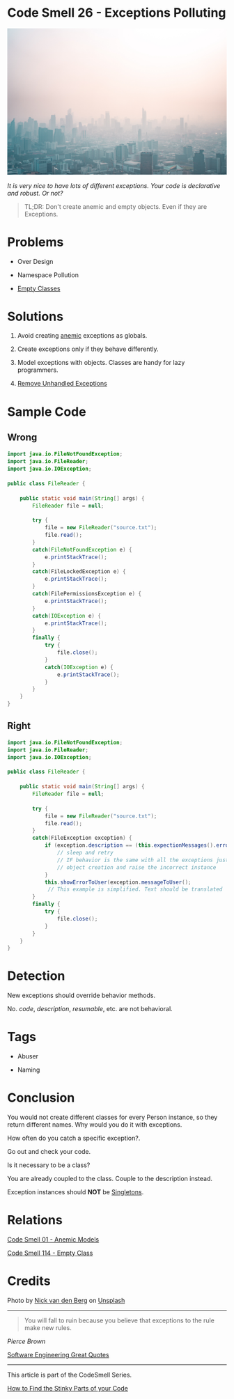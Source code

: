 # Code Smell 26 - Exceptions Polluting

![Code Smell 26 - Exceptions Polluting](Code%20Smell%2026%20-%20Exceptions%20Polluting.jpg)

*It is very nice to have lots of different exceptions. Your code is declarative and robust. Or not?*

> TL;DR: Don't create anemic and empty objects. Even if they are Exceptions.
 
# Problems

- Over Design

- Namespace Pollution

- [Empty Classes](https://github.com/mcsee/Software-Design-Articles/tree/main/Articles/Code%20Smells/Code%20Smell%20114%20-%20Empty%20Class/readme.md)

# Solutions

1. Avoid creating [anemic](https://github.com/mcsee/Software-Design-Articles/tree/main/Articles/Code%20Smells/Code%20Smell%2001%20-%20Anemic%20Models/readme.md) exceptions as globals.

2. Create exceptions only if they behave differently.

3. Model exceptions with objects. Classes are handy for lazy programmers.

4. [Remove Unhandled Exceptions](https://github.com/mcsee/Software-Design-Articles/tree/main/Articles/Refactorings/Refactoring%20004%20-%20Remove%20Unhandled%20Exceptions/readme.md)

# Sample Code

## Wrong

[Gist Url]: # (https://gist.github.com/mcsee/c8fefffd87c98af9bec173266f090497)
```java
import java.io.FileNotFoundException;
import java.io.FileReader;
import java.io.IOException;

public class FileReader {

    public static void main(String[] args) {
        FileReader file = null;

        try {
            file = new FileReader("source.txt");
            file.read();
        }
        catch(FileNotFoundException e) {
            e.printStackTrace();
        }
        catch(FileLockedException e) {
            e.printStackTrace();
        }
        catch(FilePermissionsException e) {
            e.printStackTrace();
        }
        catch(IOException e) {
            e.printStackTrace();
        }
        finally {
            try {
                file.close();
            }
            catch(IOException e) {
                e.printStackTrace();
            }
        }
    }
}
```

## Right

[Gist Url]: # (https://gist.github.com/mcsee/029e21221849e251babf8d933170e62f)
```java
import java.io.FileNotFoundException;
import java.io.FileReader;
import java.io.IOException;

public class FileReader {

    public static void main(String[] args) {
        FileReader file = null;

        try {
            file = new FileReader("source.txt");
            file.read();
        }
        catch(FileException exception) {
            if (exception.description == (this.expectionMessages().errorDescriptionFileTemporaryLocked() {
                // sleep and retry
                // IF behavior is the same with all the exceptions just change the text on 
                // object creation and raise the incorrect instance
            }            
            this.showErrorToUser(exception.messageToUser();
             // This example is simplified. Text should be translated
        }                
        finally {
            try {
                file.close();
            } 
        }
    }
}
```

# Detection

New exceptions should override behavior methods. 

No. *code*, *description*, *resumable*, etc. are not behavioral.

# Tags

- Abuser

- Naming

# Conclusion

You would not create different classes for every Person instance, so they return different names. Why would you do it with exceptions.

How often do you catch a specific exception?. 

Go out and check your code. 

Is it necessary to be a class? 

You are already coupled to the class. Couple to the description instead. 

Exception instances should **NOT** be [Singletons](https://github.com/mcsee/Software-Design-Articles/tree/main/Articles/Theory/Singleton%20-%20The%20root%20of%20all%20evil/readme.md).

# Relations

[Code Smell 01 - Anemic Models](https://github.com/mcsee/Software-Design-Articles/tree/main/Articles/Code%20Smells/Code%20Smell%2001%20-%20Anemic%20Models/readme.md)

[Code Smell 114 - Empty Class](https://github.com/mcsee/Software-Design-Articles/tree/main/Articles/Code%20Smells/Code%20Smell%20114%20-%20Empty%20Class/readme.md)

# Credits

Photo by [Nick van den Berg](https://unsplash.com/@nngvandenberg) on [Unsplash](https://unsplash.com/s/photos/smog)

* * *

>  You will fall to ruin because you believe that exceptions to the rule make new rules.

_Pierce Brown_

[Software Engineering Great Quotes](https://github.com/mcsee/Software-Design-Articles/tree/main/Articles/Quotes/Software%20Engineering%20Great%20Quotes/readme.md)

* * *

This article is part of the CodeSmell Series.

[How to Find the Stinky Parts of your Code](https://github.com/mcsee/Software-Design-Articles/tree/main/Articles/Code%20Smells/How%20to%20Find%20the%20Stinky%20parts%20of%20your%20Code/readme.md)
